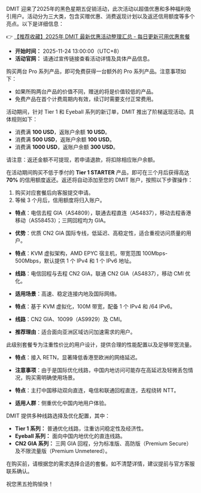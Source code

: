 
DMIT 迎来了2025年的黑色星期五促销活动，此次活动以超值优惠和多种福利吸引用户。活动分为三大类，包含买赠优惠、消费返现计划以及返还信用额度等多个亮点。以下是详细信息：

👉 [【推荐收藏】2025年 DMIT 最新优惠活动整理汇总 - 每日更新可用优惠套餐](https://bit.ly/dmit_coupon)


- **开始时间：** 2025-11-24 13:00:00（UTC+8）
- **活动官网：** 请通过宣传链接查看活动详情及具体产品信息。


购买两台 Pro 系列产品，即可免费获得一台额外的 Pro 系列产品。注意事项如下：
- 如果所购两台产品的价值不同，赠送的将是价值较低的产品。
- 免费产品在首个计费周期内有效，续订时需要支付正常费用。

活动期间，针对 Tier 1 和 Eyeball 系列的新订单，DMIT 推出了阶梯返现活动。具体规则如下：
- 消费满 **100 USD**，返账户余额 **10 USD**。
- 消费满 **500 USD**，返账户余额 **100 USD**。
- 消费满 **1000 USD**，返账户余额 **300 USD**。

请注意：返还金额不可提现，若申请退款，将扣除相应账户余额。

在活动期间购买不低于季付的 **Tier 1 STARTER** 产品，即可在三个月后获得高达 **70%** 的信用额度返还。返还将自动添加至您的 DMIT 账户，按照以下步骤操作：
1. 购买对应套餐后向客服提交申请。
2. 等候 3 个月后，信用额度将归入账户。


- **特点**：电信去程 GIA（AS4809），联通去程直连（AS4837），移动去程香港移动（AS58453）；三网回程均为 GIA。
- **优势**：优质 CN2 GIA 国际专线，低延迟、高稳定性，适合重视访问质量的用户。

- **特点**：KVM 虚拟架构，AMD EPYC 宿主机，带宽范围 100Mbps-500Mbps，默认提供 1 个 IPv4 和 1 个 IPv6 地址。
- **线路**：电信回程与去程 CN2 GIA，联通 CN2 GIA（AS4837），移动 CMI 优化。
- **适用场景**：高速、稳定连接内地及国际网络。

- **特点**：基于 KVM 虚拟化，100M 带宽，配备 1 个 IPv4 和 /64 IPv6。
- **线路**：CN2 GIA、10099（AS9929）及 CMI。
- **推荐理由**：适合面向亚洲区域访问加速需求的用户。

此级别套餐专为注重性价比的用户设计，提供合理的性能配置以及足够带宽流量。

- **特点**：接入 RETN，显著降低香港至欧洲的网络延迟。
- **注意事项**：由于是国际优化线路，中国内地访问可能存在高延迟及轻微丢包情况，购买需明确使用场景。

- **特点**：主打中国移动双向直连，电信和联通回程直连，去程绕转 NTT。
- **适用人群**：侧重优化中国内地用户体验。


DMIT 提供多种线路选择及优化配置，其中：
- **Tier 1 系列：** 普通优化线路，注重访问稳定性及经济性。
- **Eyeball 系列：** 面向中国内地优化的直连线路。
- **CN2 GIA 系列：** 三网 GIA 回程，分为标准版、高防版（Premium Secure）及不限流量版（Premium Unmetered）。

在购买前，请根据您的需求选择合适的套餐。如不清楚详情，建议提前与官方客服联系确认。

祝您黑五抢购愉快！
